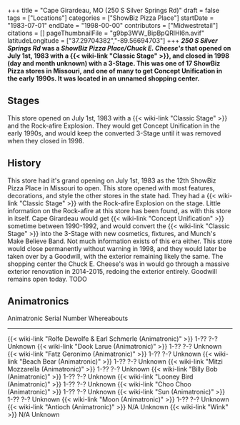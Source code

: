 +++
title = "Cape Girardeau, MO (250 S Silver Springs Rd)"
draft = false
tags = ["Locations"]
categories = ["ShowBiz Pizza Place"]
startDate = "1983-07-01"
endDate = "1998-00-00"
contributors = ["Midwestretail"]
citations = []
pageThumbnailFile = "g9bp3WW_BipBpQRlHl6n.avif"
latitudeLongitude = ["37.29704382","-89.56694703"]
+++
***250 S Silver Springs Rd* was a *ShowBiz Pizza Place/Chuck E. Cheese's* that opened on July 1st, 1983 with a {{< wiki-link "Classic Stage" >}}, and closed in 1998 (day and month unknown) with a 3-Stage. This was one of 17 ShowBiz Pizza stores in Missouri, and one of many to get Concept Unification in the early 1990s. It was located in an unnamed shopping center.**

## Stages

This store opened on July 1st, 1983 with a {{< wiki-link "Classic Stage" >}} and the Rock-afire Explosion. They would get Concept Unification in the early 1990s, and would keep the converted 3-Stage until it was removed when they closed in 1998.

## History

This store had it's grand opening on July 1st, 1983 as the 12th ShowBiz Pizza Place in Missouri to open. This store opened with most features, decorations, and style the other stores in the state had. They had a {{< wiki-link "Classic Stage" >}} with the Rock-afire Explosion on the stage. Little information on the Rock-afire at this store has been found, as with this store in itself.
Cape Girardeau would get {{< wiki-link "Concept Unification" >}} sometime between 1990-1992, and would convert the {{< wiki-link "Classic Stage" >}} into the 3-Stage with new cosmetics, fixtures, and Munch's Make Believe Band. Not much information exists of this era either.
This store would close permanently without warning in 1998, and they would later be taken over by a Goodwill, with the exterior remaining likely the same. The shopping center the Chuck E. Cheese's was in would go through a massive exterior renovation in 2014-2015, redoing the exterior entirely. Goodwill remains open today.
TODO

## Animatronics

  Animatronic                                                           Serial Number   Whereabouts
  --------------------------------------------------------------------- --------------- -------------
  {{< wiki-link "Rolfe Dewolfe & Earl Schmerle (Animatronic)" >}}   1-?? ?-?        Unknown
  {{< wiki-link "Dook Larue (Animatronic)" >}}                      1-?? ?-?        Unknown
  {{< wiki-link "Fatz Geronimo (Animatronic)" >}}                   1-?? ?-?        Unknown
  {{< wiki-link "Beach Bear (Animatronic)" >}}                      1-?? ?-?        Unknown
  {{< wiki-link "Mitzi Mozzarella (Animatronic)" >}}                1-?? ?-?        Unknown
  {{< wiki-link "Billy Bob (Animatronic)" >}}                       1-?? ?-?        Unknown
  {{< wiki-link "Looney Bird (Animatronic)" >}}                     1-?? ?-?        Unknown
  {{< wiki-link "Choo Choo (Animatronic)" >}}                       1-?? ?-?        Unknown
  {{< wiki-link "Sun (Animatronic)" >}}                             1-?? ?-?        Unknown
  {{< wiki-link "Moon (Animatronic)" >}}                            1-?? ?-?        Unknown
  {{< wiki-link "Antioch (Animatronic)" >}}                         N/A             Unknown
  {{< wiki-link "Wink" >}}                                          N/A             Unknown
